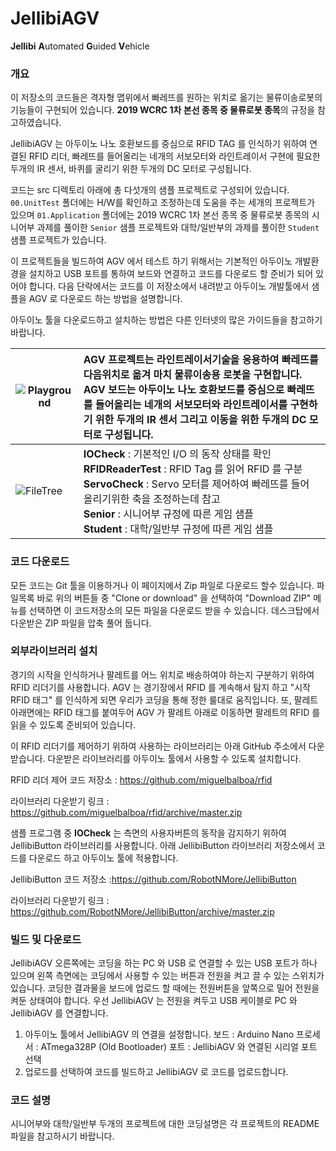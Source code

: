 # JellibiAGV 
**Jellibi** **A**utomated **G**uided **V**ehicle

### 개요

이 저장소의 코드들은 격자형 맵위에서 빠레뜨를 원하는 위치로 옮기는 물류이송로봇의 기능들이 구현되어 있습니다. **2019 WCRC 1차 본선 종목 중 물류로봇 종목**의 규정을 참고하였습니다.

JellibiAGV 는 아두이노 나노 호환보드를 중심으로 RFID TAG 를 인식하기 위하여 연결된 RFID 리더, 빠레뜨를 들어올리는 네개의 서보모터와 라인트레이서 구현에 필요한 두개의 IR 센서, 바퀴를 굴리기 위한 두개의 DC 모터로 구성됩니다. 

코드는 src 디렉토리 아래에 총 다섯개의 샘플 프로젝트로 구성되어 있습니다.  
```00.UnitTest``` 폴더에는 H/W를 확인하고 조정하는데 도움을 주는 세개의 프로젝트가 있으며 
```01.Application``` 폴더에는 2019 WCRC 1차 본선 종목 중 물류로봇 종목의 시니어부 과제를 풀이한 ```Senior``` 샘플 프로젝트와 대학/일반부의 과제를 풀이한 ```Student``` 샘플 프로젝트가 있습니다. 

이 프로젝트들을 빌드하여 AGV 에서 테스트 하기 위해서는 기본적인 아두이노 개발환경을 설치하고 USB 포트를 통하여 보드와 연결하고 코드를 다운로드 할 준비가 되어 있어야 합니다. 
다음 단락에서는 코드를 이 저장소에서 내려받고 아두이노 개발툴에서 샘플을 AGV 로 다운로드 하는 방법을 설명합니다. 

아두이노 툴을 다운로드하고 설치하는 방법은 다른 인터넷의 많은 가이드들을 참고하기 바랍니다. 



| ![Playground](http://www.robotnmore.com/matthew/agv/Playground.png) | AGV 프로젝트는 라인트레이서기술을 응용하여 빠레뜨를 다음위치로 옮겨 마치 물류이송용 로봇을 구현합니다.<br />AGV 보드는 아두이노 나노 호환보드를 중심으로 빠레뜨를 들어올리는 네개의 서보모터와 라인트레이서를 구현하기 위한 두개의 IR 센서 그리고 이동을 위한 두개의 DC 모터로 구성됩니다. |
| ------------------------------------------------------------ | :----------------------------------------------------------- |
| ![FileTree](http://www.robotnmore.com/matthew/agv/FileTree.png) | **IOCheck** : 기본적인 I/O 의 동작 상태를 확인 <br />**RFIDReaderTest** : RFID Tag 를 읽어 RFID 를 구분<br />**ServoCheck** : Servo 모터를 제어하여 빠레뜨를 들어 올리기위한 축을 조정하는데 참고 <br />**Senior** : 시니어부 규정에 따른 게임 샘플 <br />**Student** : 대학/일반부 규정에 따른 게임 샘플 |

### 코드 다운로드 

모든 코드는 Git 툴을 이용하거나 이 페이지에서 Zip 파일로 다운로드 할수 있습니다. 
파일목록 바로 위의 버튼들 중 "Clone or download" 을 선택하여 "Download ZIP" 메뉴를 선택하면 이 코드저장소의 모든 파일을 다운로드 받을 수 있습니다. 
데스크탑에서 다운받은 ZIP 파일을 압축 풀어 둡니다. 

### 외부라이브러리 설치 

경기의 시작을 인식하거나 팔레트를 어느 위치로 배송하여야 하는지 구분하기 위하여 RFID 리더기를 사용합니다. 
AGV 는 경기장에서 RFID 를 계속해서 탐지 하고 "시작 RFID 태그" 를 인식하게 되면 우리가 코딩을 통해 정한 룰대로 움직입니다. 또, 팔레트 아래면에는 RFID 태그를 붙여두어 AGV 가 팔레트 아래로 이동하면 팔레트의 RFID 를 읽을 수 있도록 준비되어 있습니다. 

이 RFID 리더기를 제어하기 위하여 사용하는 라이브러리는 아래 GitHub 주소에서 다운받습니다. 
다운받은 라이브러리를 아두이노 툴에서 사용할 수 있도록 설치합니다.  

RFID 리더 제어 코드 저장소 : https://github.com/miguelbalboa/rfid

라이브러리 다운받기 링크  : https://github.com/miguelbalboa/rfid/archive/master.zip

샘플 프로그램 중 **IOCheck** 는 측면의 사용자버튼의 동작을 감지하기 위하여 JellibiButton 라이브러리를 사용합니다. 
아래 JellibiButton 라이브러리 저장소에서 코드를 다운로드 하고 아두이노 툴에 적용합니다. 

JellibiButton  코드 저장소 :https://github.com/RobotNMore/JellibiButton

라이브러리 다운받기 링크 : https://github.com/RobotNMore/JellibiButton/archive/master.zip 


### 빌드 및 다운로드 

JellibiAGV  오른쪽에는 코딩을 하는 PC 와 USB 로 연결할 수 있는 USB 포트가 하나 있으며 왼쪽 측면에는 코딩에서 사용할 수 있는 버튼과 전원을 켜고 끌 수 있는 스위치가 있습니다. 
코딩한 결과물을 보드에 업로드 할 때에는 전원버튼을 앞쪽으로 밀어 전원을 켜둔 상태여야 합니다. 우선 JellibiAGV 는 전원을 켜두고 USB 케이블로 PC 와 JellibiAGV 를 연결합니다. 

1. 아두이노 툴에서 JellibiAGV 의 연결을 설정합니다. 
	보드 : Arduino Nano 
	프로세서 : ATmega328P (Old Bootloader) 
	포트 : JellibiAGV 와 연결된 시리얼 포트 선택 
2.  업로드를 선택하여 코드를 빌드하고 JellibiAGV 로 코드를 업로드합니다. 

### 코드 설명 

시니어부와 대학/일반부 두개의 프로젝트에 대한 코딩설명은 각 프로젝트의 README 파일을 참고하시기 바랍니다. 



